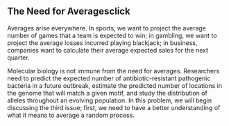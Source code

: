 ## The Need for Averagesclick

Averages arise everywhere. In sports, we want to project the average number of games that a team is expected to win; in gambling, we want to project the average losses incurred playing blackjack; in business, companies want to calculate their average expected sales for the next quarter.

Molecular biology is not immune from the need for averages. Researchers need to predict the expected number of antibiotic-resistant pathogenic bacteria in a future outbreak, estimate the predicted number of locations in the genome that will match a given motif, and study the distribution of alleles throughout an evolving population. In this problem, we will begin discussing the third issue; first, we need to have a better understanding of what it means to average a random process.